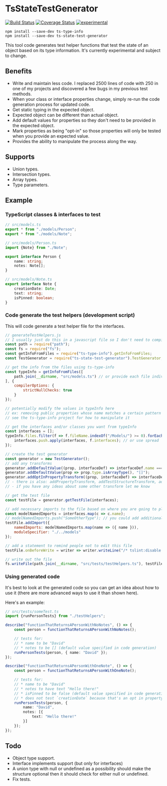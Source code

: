 ﻿TsStateTestGenerator
====================

[![Build Status](https://travis-ci.org/dsherret/ts-state-test-generator.svg)](https://travis-ci.org/dsherret/ts-state-test-generator)
[![Coverage Status](https://coveralls.io/repos/dsherret/ts-state-test-generator/badge.svg?branch=master&service=github)](https://coveralls.io/github/dsherret/ts-state-test-generator?branch=master)
[![experimental](http://badges.github.io/stability-badges/dist/experimental.svg)](http://github.com/badges/stability-badges)

```
npm install --save-dev ts-type-info
npm install --save-dev ts-state-test-generator
```

This tool code generates test helper functions that test the state of an object based on its type information. It's currently experimental and subject to change.

## Benefits

* Write and maintain less code. I replaced 2500 lines of code with 250 in one of my projects and discovered a few bugs in my previous test methods.
* When your class or interface properties change, simply re-run the code generation process for updated code.
* Get static typing in the expected object.
* Expected object can be different than actual object.
* Add default values for properties so they don't need to be provided in the expected object.
* Mark properties as being "opt-in" so those properties will only be tested when you provide an expected value.
* Provides the ability to manipulate the process along the way.

## Supports

* Union types.
* Intersection types.
* Array types.
* Type parameters.

## Example

### TypeScript classes & interfaces to test

```typescript
// src/models.ts
export * from "./models/Person";
export * from "./models/Note";

// src/models/Person.ts
import {Note} from "./Note";

export interface Person {
    name: string;
    notes: Note[];
}

// src/models/Note.ts
export interface Note {
    creationDate: Date;
    text: string;
    isPinned: boolean;
}
```


### Code generate the test helpers (development script)

This will code generate a test helper file for the interfaces.

```javascript
// generateTestHelpers.js
// I usually just do this in a javascript file so I don't need to compile it (it's just a development script)
const path = require("path");
const fs = require("fs");
const getInfoFromFiles = require("ts-type-info").getInfoFromFiles;
const TestGenerator = require("ts-state-test-generator").TestGenerator;

// get the info from the files using ts-type-info
const typeInfo = getInfoFromFiles([
    path.join(__dirname, "src/models.ts") // or provide each file individually in an array
], {
    compilerOptions: {
        strictNullChecks: true
    }
});

// potentially modify the values in typeInfo here
// ex: removing public properties whose name matches a certain pattern
// see the ts-type-info project for how to manipulate it

// get the interfaces and/or classes you want from typeInfo
const interfaces = [];
typeInfo.files.filter(f => f.fileName.indexOf("/Models/") >= 0).forEach(f => {
    interfaces.push.apply(interfaces, f.interfaces); // or use spread
});

// create the test generator
const generator = new TestGenerator();
// add any transforms
generator.addDefaultValue((prop, interfaceDef) => interfaceDef.name === "Note" && prop.name === "isPinned", "false"); // adds a default test value
generator.addDefaultValue(prop => prop.type.isArrayType(), "[]");
generator.addOptInPropertyTransform((prop, interfaceDef) => interfaceDef.name === "Note" && prop.name === "creationDate"); // makes this property so its only tested for when provided
// - there is also: addPropertyTransform, addTestStructureTransform, addCustomTestTransform. I need to work on how exactly I want those to work so those are subject to change
// - if you have any ideas about some other transform let me know

// get the test file
const testFile = generator.getTestFile(interfaces);

// add necessary imports to the file based on where you are going to place it
const modelNamedImports = interfaces.map(c => c.name);
// modelNamedImports.push("SomeOtherType"); // you could add additional imports here
testFile.addImport({
    namedImports: modelNamedImports.map(name => ({ name })),
    moduleSpecifier: "./../models"
});

// add a statement to remind people not to edit this file
testFile.onBeforeWrite = writer => writer.writeLine("/* tslint:disable */").writeLine("// AUTO GENERATED CODE - DO NOT EDIT!").newLine();

// write out the file
fs.writeFile(path.join(__dirname, "src/tests/testHelpers.ts"), testFile.write());
```

### Using generated code

It's best to look at the generated code so you can get an idea about how to use it (there are more advanced ways to use it than shown here).

Here's an example:

```typescript
// src/tests/someTest.ts
import {runPersonTests} from "./testHelpers";

describe("functionThatReturnsAPersonWithNoNotes", () => {
	const person = functionThatReturnsAPersonWithNoNotes();

	// tests for:
	// * name to be "David"
	// * notes to be [] (default value specified in code generation)
	runPersonTests(person, { name: "David" });
});

describe("functionThatReturnsAPersonWithOneNote", () => {
	const person = functionThatReturnsAPersonWithOneNote();

	// tests for:
	// * name to be "David"
	// * notes to have text "Hello there!"
	// * isPinned to be false (default value specified in code generation)
	// * does not test `creationDate` because that's an opt in property (would only test if provided in the expected object)
	runPersonTests(person, {
		name: "David",
		notes: [{
			text: "Hello there!"
		}]
	});
});
```

## Todo

* Object type support.
* Interface implements support (but only for interfaces)
* A union type with null or undefined as a possibility should make the structure optional then it should check for either null or undefined.
* Fix tests.
